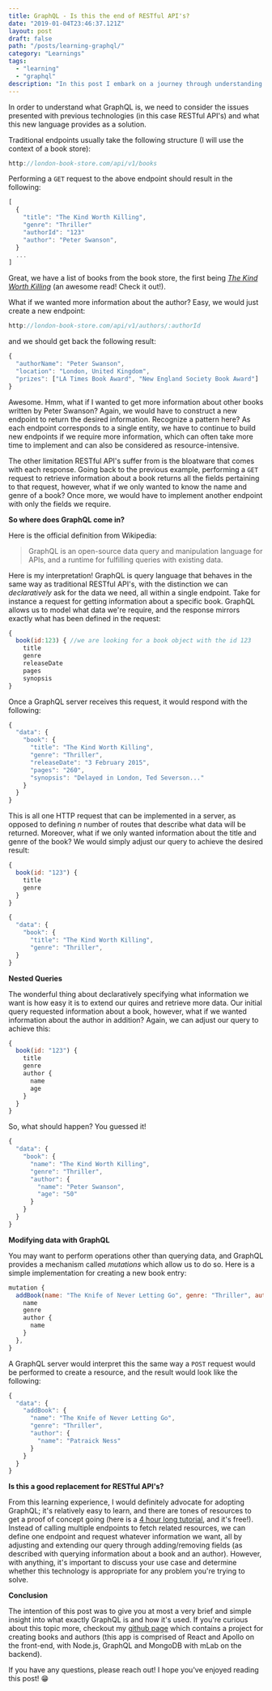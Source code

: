 ```yaml
---
title: GraphQL - Is this the end of RESTful API's?
date: "2019-01-04T23:46:37.121Z"
layout: post
draft: false
path: "/posts/learning-graphql/"
category: "Learnings"
tags:
  - "learning"
  - "graphql"
description: "In this post I embark on a journey through understanding and demystifying GraphQL, and I discuss whether this may be a good replacement for traditional RESTFul API's. Enjoy!"
---
```

In order to understand what GraphQL is, we need to consider the issues presented with previous technologies (in this case RESTful API's) and what this new language provides as a solution.

Traditional endpoints usually take the following structure (I will use the context of a book store):
```javascript
http://london-book-store.com/api/v1/books
```
Performing a `GET` request to the above endpoint should result in the following:
```javascript
[
  {
    "title": "The Kind Worth Killing",
    "genre": "Thriller"
    "authorId": "123"
    "author": "Peter Swanson",
  }
  ...
]
```

Great, we have a list of books from the book store, the first being [ _The Kind Worth Killing_](https://www.amazon.co.uk/Kind-Worth-Killing-Peter-Swanson/dp/057130219X) (an awesome read! Check it out!).

What if we wanted more information about the author? Easy, we would just create a new endpoint:

```javascript
http://london-book-store.com/api/v1/authors/:authorId
```
and we should get back the following result:

```javascript
{
  "authorName": "Peter Swanson",
  "location": "London, United Kingdom",
  "prizes": ["LA Times Book Award", "New England Society Book Award"]
}
```

Awesome. Hmm, what if I wanted to get more information about other books written by Peter Swanson? Again, we would have to construct a new endpoint to return the desired information. Recognize a pattern here? As each endpoint corresponds to a single entity,  we have to continue to build new endpoints if we require more information, which can often take more time to implement and can also be considered as resource-intensive. 

The other limitation RESTful API's suffer from is the bloatware that comes with each response. Going back to the previous example, performing a `GET` request to retrieve information about a book returns all the fields pertaining to that request, however, what if we only wanted to know the name and genre of a book? Once more, we would have to implement another endpoint with only the fields we require. 

**So where does GraphQL come in?**

Here is the official definition from Wikipedia:

> GraphQL is an open-source data query and manipulation language for APIs, and a runtime for fulfilling queries with existing data.

Here is my interpretation! GraphQL is query language that behaves in the same way as traditional RESTful API's, with the distinction we can _declaratively_ ask for the data we need, all within a single endpoint. Take for instance a request for getting information about a specific book. GraphQL allows us to model what data we're require, and the response mirrors exactly what has been defined in the request:

```javascript
{
  book(id:123) { //we are looking for a book object with the id 123
    title
    genre
    releaseDate
    pages
    synopsis
}
```
Once a GraphQL server receives this request, it would respond with the following:

```javascript
{
  "data": {
    "book": {
      "title": "The Kind Worth Killing",
      "genre": "Thriller",
      "releaseDate": "3 February 2015",
      "pages": "260",
      "synopsis": "Delayed in London, Ted Severson..."
    }
  }
}
```

This is all one HTTP request that can be implemented in a server, as opposed to defining _n_ number of routes that describe what data will be returned. Moreover, what if we only wanted information about the title and genre of the book? We would simply adjust our query to achieve the desired result:

```javascript
{
  book(id: "123") {
    title
    genre
  }
}
```

```javascript
{
  "data": {
    "book": {
      "title": "The Kind Worth Killing",
      "genre": "Thriller",
  }
}
```

**Nested Queries**

The wonderful thing about declaratively specifying what information we want is how easy it is to extend our quires and retrieve more data. Our initial query requested information about a book, however, what if we wanted information about the author in addition? Again, we can adjust our query to achieve this:

```javascript
{
  book(id: "123") {
    title
    genre
    author {
      name
      age
    }
  }
}
```

So, what should happen? You guessed it!

```javascript
{
  "data": {
    "book": {
      "name": "The Kind Worth Killing",
      "genre": "Thriller",
      "author": {
        "name": "Peter Swanson",
        "age": "50"
      }
    }
  }
}
```

**Modifying data with GraphQL**

You may want to perform operations other than querying data, and GraphQL provides a mechanism called _mutations_ which allow us to do so. Here is a simple implementation for creating a new book entry:

```javascript
mutation {
  addBook(name: "The Knife of Never Letting Go", genre: "Thriller", author:"Patraick Ness") {
    name
    genre
    author {
      name
    }
  },
}
```

A GraphQL server would interpret this the same way a `POST` request would be performed to create a resource, and the result would look like the following:

```javascript
{
  "data": {
    "addBook": {
      "name": "The Knife of Never Letting Go",
      "genre": "Thriller",
      "author": {
        "name": "Patraick Ness"
      }
    }
  }
}
```

**Is this a good replacement for RESTful API's?**

From this learning experience, I would definitely advocate for adopting GraphQL; it's relatively easy to learn, and there are tones of resources to get a proof of concept going (here is a [4 hour long tutorial](https://www.youtube.com/watch?v=ed8SzALpx1Q&t=10057s), and it's free!). Instead of calling multiple endpoints to fetch related resources, we can define one endpoint and request whatever information we want, all by adjusting and extending our query through adding/removing fields (as described with querying information about a book and an author). However, with anything, it's important to discuss your use case and determine whether this technology is appropriate for any problem you're trying to solve.

**Conclusion**

The intention of this post was to give you at most a very brief and simple insight into what exactly GraphQL is and how it's used. If you're curious about this topic more, checkout my [github page](https://github.com/paulmbw/learning-graphql) which contains a project for creating books and authors (this app is comprised of React and Apollo on the front-end, with Node.js, GraphQL and MongoDB with mLab on the backend).

If you have any questions, please reach out! I hope you've enjoyed reading this post! 😁
